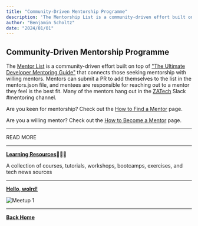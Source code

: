```yaml
---
title: "Community-Driven Mentorship Programme"
description: 'The Mentorship List is a community-driven effort built on top of "The Ultimate Developer Mentoring Guide"'
author: "Benjamin Scholtz"
date: "2024/01/01"
---
```


## Community-Driven Mentorship Programme

The [Mentor List](https://www.developermentoring.guide/finding-a-mentor/mentor-list?ref=capesoftwarecommunity.co.za) is a community-driven effort built on top of ["The Ultimate Developer Mentoring Guide"](https://www.developermentoring.guide/?ref=capesoftwarecommuntiy.co.za) that connects those seeking mentorship with willing mentors. Mentors can submit a PR to add themselves to the list in the mentors.json file, and mentees are responsible for reaching out to a mentor they feel is the best fit. Many of the mentors hang out in the [ZATech](https://zatech.co.za/?ref=capesoftwarecommunity.co.za) Slack #mentoring channel.

Are you keen for mentorship? Check out the [How to Find a Mentor](https://www.developermentoring.guide/finding-a-mentor//how-to-find-a-mentor?ref=capesoftwarecommunity.co.za) page.

Are you a willing mentor? Check out the [How to Become a Mentor](https://www.developermentoring.guide/finding-a-mentor/how-to-become-a-mentor?ref=capesoftwarecommunity.co.za) page.

---

READ MORE

---

[**Learning Resources**](/posts/LearningResources)👩🏾‍🎓

A collection of courses, tutorials, workshops, bootcamps, exercises, and tech news sources

---

[**Hello, wolrd!**](/posts/HelloWorld)

![Meetup 1](/images/Image1.jpg)

---

[**Back Home**](/)
